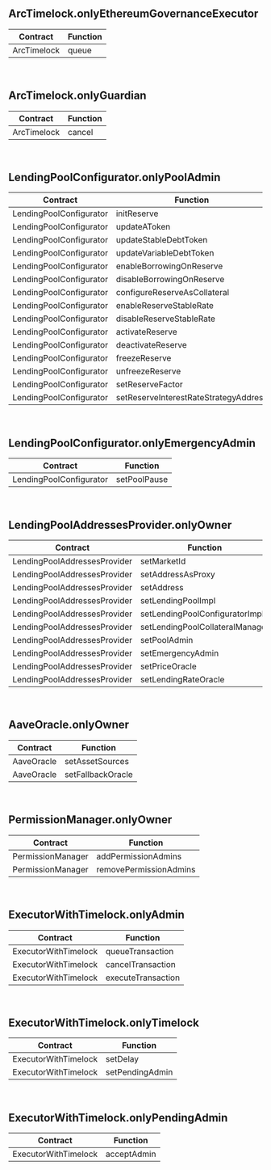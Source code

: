 <br/>

## ArcTimelock.onlyEthereumGovernanceExecutor

| Contract | Function |
|----------|----------|
| ArcTimelock | queue |
<br/>

## ArcTimelock.onlyGuardian

| Contract | Function |
|----------|----------|
| ArcTimelock | cancel |
<br/>

## LendingPoolConfigurator.onlyPoolAdmin

| Contract | Function |
|----------|----------|
| LendingPoolConfigurator | initReserve |
| LendingPoolConfigurator | updateAToken |
| LendingPoolConfigurator | updateStableDebtToken |
| LendingPoolConfigurator | updateVariableDebtToken |
| LendingPoolConfigurator | enableBorrowingOnReserve |
| LendingPoolConfigurator | disableBorrowingOnReserve |
| LendingPoolConfigurator | configureReserveAsCollateral |
| LendingPoolConfigurator | enableReserveStableRate |
| LendingPoolConfigurator | disableReserveStableRate |
| LendingPoolConfigurator | activateReserve |
| LendingPoolConfigurator | deactivateReserve |
| LendingPoolConfigurator | freezeReserve |
| LendingPoolConfigurator | unfreezeReserve |
| LendingPoolConfigurator | setReserveFactor |
| LendingPoolConfigurator | setReserveInterestRateStrategyAddress |
<br/>

## LendingPoolConfigurator.onlyEmergencyAdmin

| Contract | Function |
|----------|----------|
| LendingPoolConfigurator | setPoolPause |
<br/>

## LendingPoolAddressesProvider.onlyOwner

| Contract | Function |
|----------|----------|
| LendingPoolAddressesProvider | setMarketId |
| LendingPoolAddressesProvider | setAddressAsProxy |
| LendingPoolAddressesProvider | setAddress |
| LendingPoolAddressesProvider | setLendingPoolImpl |
| LendingPoolAddressesProvider | setLendingPoolConfiguratorImpl |
| LendingPoolAddressesProvider | setLendingPoolCollateralManager |
| LendingPoolAddressesProvider | setPoolAdmin |
| LendingPoolAddressesProvider | setEmergencyAdmin |
| LendingPoolAddressesProvider | setPriceOracle |
| LendingPoolAddressesProvider | setLendingRateOracle |
<br/>

## AaveOracle.onlyOwner

| Contract | Function |
|----------|----------|
| AaveOracle | setAssetSources |
| AaveOracle | setFallbackOracle |
<br/>

## PermissionManager.onlyOwner

| Contract | Function |
|----------|----------|
| PermissionManager | addPermissionAdmins |
| PermissionManager | removePermissionAdmins |
<br/>

## ExecutorWithTimelock.onlyAdmin

| Contract | Function |
|----------|----------|
| ExecutorWithTimelock | queueTransaction |
| ExecutorWithTimelock | cancelTransaction |
| ExecutorWithTimelock | executeTransaction |
<br/>

## ExecutorWithTimelock.onlyTimelock

| Contract | Function |
|----------|----------|
| ExecutorWithTimelock | setDelay |
| ExecutorWithTimelock | setPendingAdmin |
<br/>

## ExecutorWithTimelock.onlyPendingAdmin

| Contract | Function |
|----------|----------|
| ExecutorWithTimelock | acceptAdmin |
